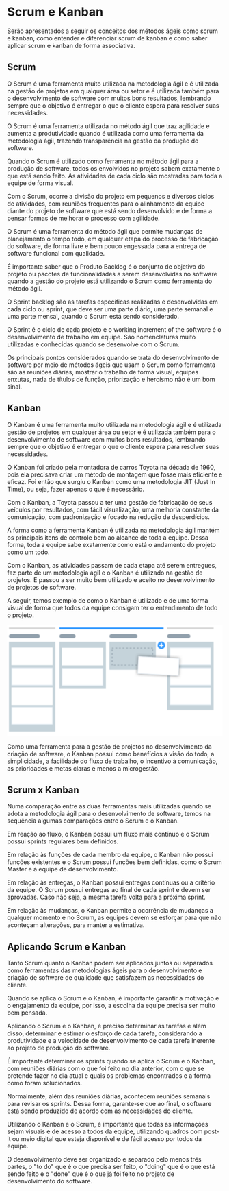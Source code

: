 # Scrum e Kanban

Serão apresentados a seguir os conceitos dos métodos ágeis como scrum e kanban, como entender e diferenciar scrum de kanban e como saber aplicar scrum e kanban de forma associativa.

## Scrum

O Scrum é uma ferramenta muito utilizada na metodologia ágil e é utilizada na gestão de projetos em qualquer área ou setor e é utilizada também para o desenvolvimento de software com muitos bons resultados, lembrando sempre que o objetivo é entregar o que o cliente espera para resolver suas necessidades.

O Scrum é uma ferramenta utilizada no método ágil que traz agilidade e aumenta a produtividade quando é utilizada como uma ferramenta da metodologia ágil, trazendo transparência na gestão da produção do software.

Quando o Scrum é utilizado como ferramenta no método ágil para a produção de software, todos os envolvidos no projeto sabem exatamente o que está sendo feito. As atividades de cada ciclo são mostradas para toda a equipe de forma visual.

Com o Scrum, ocorre a divisão do projeto em pequenos e diversos ciclos de atividades, com reuniões frequentes para o alinhamento da equipe diante do projeto de software que está sendo desenvolvido e de forma a pensar formas de melhorar o processo com agilidade.

O Scrum é uma ferramenta do método ágil que permite mudanças de planejamento o tempo todo, em qualquer etapa do processo de fabricação do software, de forma livre e bem pouco engessada para a entrega de software funcional com qualidade.

É importante saber que o Produto Backlog é o conjunto de objetivo do projeto ou pacotes de funcionalidades a serem desenvolvidas no software quando a gestão do projeto está utilizando o Scrum como ferramenta do método ágil.

O Sprint backlog são as tarefas específicas realizadas e desenvolvidas em cada ciclo ou sprint, que deve ser uma parte diário, uma parte semanal e uma parte mensal, quando o Scrum está sendo considerado.

O Sprint é o ciclo de cada projeto e o working increment of the software é o desenvolvimento de trabalho em equipe. São nomenclaturas muito utilizadas e conhecidas quando se desenvolve com o Scrum.

Os principais pontos considerados quando se trata do desenvolvimento de software por meio de métodos ágeis que usam o Scrum como ferramenta são as reuniões diárias, mostrar o trabalho de forma visual, equipes enxutas, nada de títulos de função, priorização e heroísmo não é um bom sinal.

## Kanban

O Kanban é uma ferramenta muito utilizada na metodologia ágil e é utilizada gestão de projetos em qualquer área ou setor e é utilizada também para o desenvolvimento de software com muitos bons resultados, lembrando sempre que o objetivo é entregar o que o cliente espera para resolver suas necessidades.

O Kanban foi criado pela montadora de carros Toyota na década de 1960, pois ela precisava criar um método de montagem que fosse mais eficiente e eficaz. Foi então que surgiu o Kanban como uma metodologia JIT (Just In Time), ou seja, fazer apenas o que é necessário.

Com o Kanban, a Toyota passou a ter uma gestão de fabricação de seus veículos por resultados, com fácil visualização, uma melhoria constante da comunicação, com padronização e focado na redução de desperdícios.

A forma como a ferramenta Kanban é utilizada na metodologia ágil mantém os principais itens de controle bem ao alcance de toda  a equipe. Dessa forma, toda a equipe sabe exatamente como está o andamento do projeto como um todo.

Com o Kanban, as atividades passam de cada etapa até serem entregues, faz parte de um metodologia ágil e o Kanban é utilizado na gestão de projetos. E passou a ser muito bem utilizado e aceito no desenvolvimento de projetos de software.

A seguir, temos exemplo de como o Kanban é utilizado e de uma forma visual de forma que todos da equipe consigam ter o entendimento de todo o projeto.

![imagem 01](./assets/cs09-01.png)

Como uma ferramenta para a gestão de projetos no desenvolvimento da criação de software, o Kanban possui como benefícios a visão do todo, a simplicidade, a facilidade do fluxo de trabalho, o incentivo à comunicação, as prioridades e metas claras e menos a microgestão.

## Scrum x Kanban

Numa comparação entre as duas ferramentas mais utilizadas quando se adota a metodologia ágil para o desenvolvimento de software, temos na sequência algumas comparações entre o Scrum e o Kanban.

Em reação ao fluxo, o Kanban possui um fluxo mais contínuo e o Scrum possui sprints regulares bem definidos.

Em relação às funções de cada membro da equipe, o Kanban não possui funções existentes e o Scrum possui funções bem definidas, como o Scrum Master e a equipe de desenvolvimento.

Em relação às entregas, o Kanban possui entregas contínuas ou a critério da equipe. O Scrum possui entregas ao final de cada sprint e devem ser aprovadas. Caso não seja, a mesma tarefa volta para a próxima sprint.

Em relação às mudanças, o Kanban permite a ocorrência de mudanças a qualquer momento e no Scrum, as equipes devem se esforçar para que não aconteçam alterações, para manter a estimativa.

## Aplicando Scrum e Kanban

Tanto Scrum quanto o Kanban podem ser aplicados juntos ou separados como ferramentas das metodologias ágeis para o desenvolvimento e criação de software de qualidade que satisfazem as necessidades do cliente.

Quando se aplica o Scrum e o Kanban, é importante garantir a motivação e o engajamento da equipe, por isso, a escolha da equipe precisa ser muito bem pensada.

Aplicando o Scrum e o Kanban, é preciso determinar as tarefas e além disso, determinar e estimar o esforço de cada tarefa, considerando a produtividade e a velocidade de desenvolvimento de cada tarefa inerente ao projeto de produção do software.

É importante determinar os sprints quando se aplica o Scrum e o Kanban, com reuniões diárias com o que foi feito no dia anterior, com o que se pretende fazer no dia atual e quais os problemas encontrados e a forma como foram solucionados.

Normalmente, além das reuniões diárias, acontecem reuniões semanais para revisar os sprints. Dessa forma, garante-se que ao final, o software está sendo produzido de acordo com as necessidades do cliente.

Utilizando o Kanban e o Scrum, é importante que todas as informações sejam visuais e de acesso a todos da equipe, utilizando quadros com post-it ou meio digital que esteja disponível e de fácil acesso por todos da equipe.

O desenvolvimento deve ser organizado e separado pelo menos três partes, o "to do" que é o que precisa ser feito, o "doing" que é o que está sendo feito e o "done" que é o que já foi feito no projeto de desenvolvimento do software.
